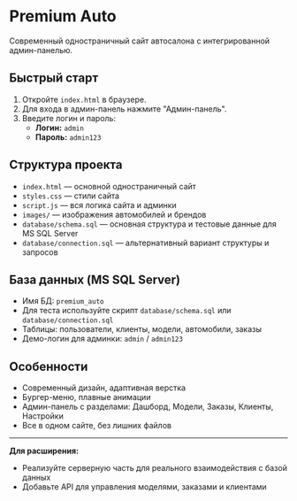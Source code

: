 # Premium Auto

Современный одностраничный сайт автосалона с интегрированной админ-панелью.

## Быстрый старт

1. Откройте `index.html` в браузере.
2. Для входа в админ-панель нажмите "Админ-панель".
3. Введите логин и пароль:
   - **Логин:** `admin`
   - **Пароль:** `admin123`

## Структура проекта

- `index.html` — основной одностраничный сайт
- `styles.css` — стили сайта
- `script.js` — вся логика сайта и админки
- `images/` — изображения автомобилей и брендов
- `database/schema.sql` — основная структура и тестовые данные для MS SQL Server
- `database/connection.sql` — альтернативный вариант структуры и запросов

## База данных (MS SQL Server)

- Имя БД: `premium_auto`
- Для теста используйте скрипт `database/schema.sql` или `database/connection.sql`
- Таблицы: пользователи, клиенты, модели, автомобили, заказы
- Демо-логин для админки: `admin` / `admin123`

## Особенности

- Современный дизайн, адаптивная верстка
- Бургер-меню, плавные анимации
- Админ-панель с разделами: Дашборд, Модели, Заказы, Клиенты, Настройки
- Все в одном сайте, без лишних файлов

---

**Для расширения:**
- Реализуйте серверную часть для реального взаимодействия с базой данных
- Добавьте API для управления моделями, заказами и клиентами 